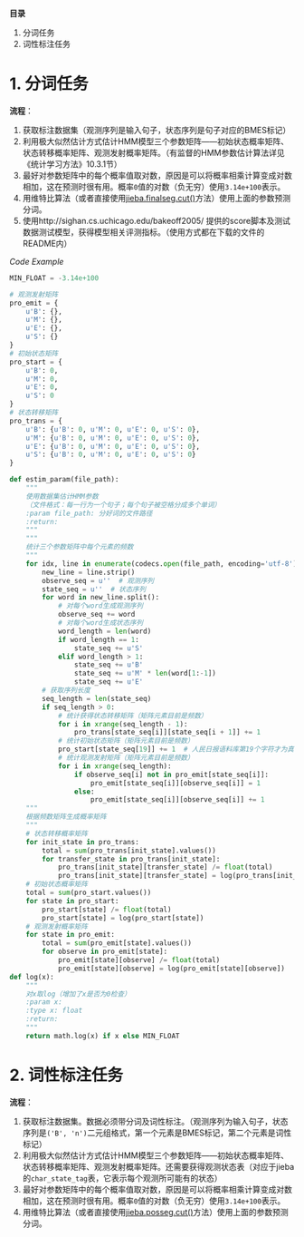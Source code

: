 **目录**

1. 分词任务
2. 词性标注任务

# 1. 分词任务
**流程**：

1. 获取标注数据集（观测序列是输入句子，状态序列是句子对应的BMES标记）
2. 利用极大似然估计方式估计HMM模型三个参数矩阵——初始状态概率矩阵、状态转移概率矩阵、观测发射概率矩阵。（有监督的HMM参数估计算法详见《统计学习方法》10.3.1节）
3. 最好对参数矩阵中的每个概率值取对数，原因是可以将概率相乘计算变成对数相加，这在预测时很有用。概率`0`值的对数（负无穷）使用`3.14e+100`表示。
4. 用维特比算法（或者直接使用[jieba.finalseg.cut()](https://github.com/fxsjy/jieba/blob/master/jieba/finalseg/__init__.py)方法）使用上面的参数预测分词。
5. 使用http://sighan.cs.uchicago.edu/bakeoff2005/ 提供的score脚本及测试数据测试模型，获得模型相关评测指标。（使用方式都在下载的文件的README内）

*Code Example*

```python
MIN_FLOAT = -3.14e+100

# 观测发射矩阵
pro_emit = {
    u'B': {},
    u'M': {},
    u'E': {},
    u'S': {}
}
# 初始状态矩阵
pro_start = {
    u'B': 0,
    u'M': 0,
    u'E': 0,
    u'S': 0
}
# 状态转移矩阵
pro_trans = {
    u'B': {u'B': 0, u'M': 0, u'E': 0, u'S': 0},
    u'M': {u'B': 0, u'M': 0, u'E': 0, u'S': 0},
    u'E': {u'B': 0, u'M': 0, u'E': 0, u'S': 0},
    u'S': {u'B': 0, u'M': 0, u'E': 0, u'S': 0}
}

def estim_param(file_path):
    """
    使用数据集估计HMM参数
    （文件格式：每一行为一个句子；每个句子被空格分成多个单词）
    :param file_path: 分好词的文件路径
    :return: 
    """
    """
    统计三个参数矩阵中每个元素的频数
    """
    for idx, line in enumerate(codecs.open(file_path, encoding='utf-8')):
        new_line = line.strip()
        observe_seq = u''  # 观测序列
        state_seq = u''  # 状态序列
        for word in new_line.split():
            # 对每个word生成观测序列
            observe_seq += word
            # 对每个word生成状态序列
            word_length = len(word)
            if word_length == 1:
                state_seq += u'S'
            elif word_length > 1:
                state_seq += u'B'
                state_seq += u'M' * len(word[1:-1])
                state_seq += u'E'
        # 获取序列长度
        seq_length = len(state_seq)
        if seq_length > 0:
            # 统计获得状态转移矩阵（矩阵元素目前是频数）
            for i in xrange(seq_length - 1):
                pro_trans[state_seq[i]][state_seq[i + 1]] += 1
            # 统计初始状态矩阵（矩阵元素目前是频数）
            pro_start[state_seq[19]] += 1  # 人民日报语料库第19个字符才为真实句子开始符（前面是新闻排列号）
            # 统计观测发射矩阵（矩阵元素目前是频数）
            for i in xrange(seq_length):
                if observe_seq[i] not in pro_emit[state_seq[i]]:
                    pro_emit[state_seq[i]][observe_seq[i]] = 1
                else:
                    pro_emit[state_seq[i]][observe_seq[i]] += 1
    """
    根据频数矩阵生成概率矩阵
    """
    # 状态转移概率矩阵
    for init_state in pro_trans:
        total = sum(pro_trans[init_state].values())
        for transfer_state in pro_trans[init_state]:
            pro_trans[init_state][transfer_state] /= float(total)
            pro_trans[init_state][transfer_state] = log(pro_trans[init_state][transfer_state])
    # 初始状态概率矩阵
    total = sum(pro_start.values())
    for state in pro_start:
        pro_start[state] /= float(total)
        pro_start[state] = log(pro_start[state])
    # 观测发射概率矩阵
    for state in pro_emit:
        total = sum(pro_emit[state].values())
        for observe in pro_emit[state]:
            pro_emit[state][observe] /= float(total)
            pro_emit[state][observe] = log(pro_emit[state][observe])
def log(x):
    """
    对x取log（增加了x是否为0检查）
    :param x: 
    :type x: float
    :return: 
    """
    return math.log(x) if x else MIN_FLOAT
```

# 2. 词性标注任务
**流程**：

1. 获取标注数据集。数据必须带分词及词性标注。（观测序列为输入句子，状态序列是`('B', 'n')`二元组格式，第一个元素是BMES标记，第二个元素是词性标记）
2. 利用极大似然估计方式估计HMM模型三个参数矩阵——初始状态概率矩阵、状态转移概率矩阵、观测发射概率矩阵。还需要获得观测状态表（对应于jieba的`char_state_tag`表，它表示每个观测所可能有的状态）
3. 最好对参数矩阵中的每个概率值取对数，原因是可以将概率相乘计算变成对数相加，这在预测时很有用。概率`0`值的对数（负无穷）使用`3.14e+100`表示。
4. 用维特比算法（或者直接使用[jieba.posseg.cut()](https://github.com/fxsjy/jieba/blob/master/jieba/posseg/__init__.py)方法）使用上面的参数预测分词。
